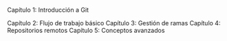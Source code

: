 Capítulo 1: Introducción a Git

Capítulo 2: Flujo de trabajo básico
Capítulo 3: Gestión de ramas
Capítulo 4: Repositorios remotos
Capítulo 5: Conceptos avanzados
